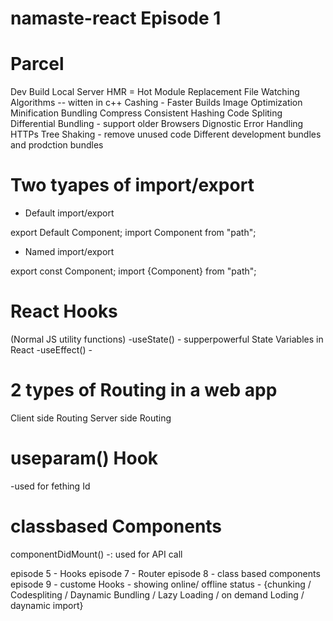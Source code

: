 # namaste-react Episode 1

# Parcel
Dev Build
Local Server
HMR = Hot Module Replacement
File Watching Algorithms -- witten in c++
Cashing - Faster Builds
Image Optimization
Minification
Bundling 
Compress
Consistent Hashing
Code Spliting
Differential Bundling - support older Browsers
Dignostic
Error Handling
HTTPs
Tree Shaking - remove unused code
Different development bundles and prodction bundles

# Two tyapes of import/export

- Default import/export

export Default Component;
import Component from "path";

- Named import/export

export const Component;
import {Component} from "path";

# React Hooks

(Normal JS utility functions)
-useState() -  supperpowerful State Variables in React
-useEffect() - 

# 2 types of Routing in a web app
Client side Routing
Server side Routing

# useparam() Hook
-used for fething Id

# classbased Components
componentDidMount() -: used for API call






episode 5 - Hooks
episode 7 - Router
episode 8 - class based components
episode 9 - custome Hooks
          - showing online/ offline status
          - {chunking / Codespliting / Daynamic Bundling / Lazy Loading / on demand Loding / daynamic import}